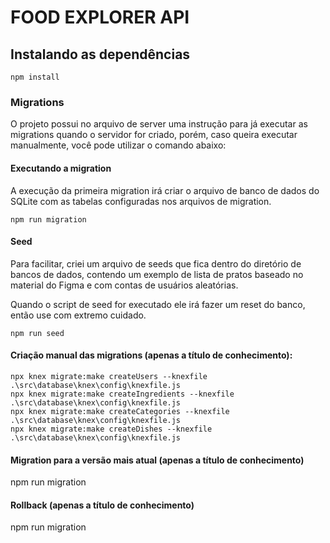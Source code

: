 # FOOD EXPLORER API

## Instalando as dependências
`npm install`

### Migrations
O projeto possui no arquivo de server uma instrução para já executar as migrations quando o servidor for criado, porém, caso queira executar manualmente, você pode utilizar o comando abaixo: 

#### Executando a migration
A execução da primeira migration irá criar o arquivo de banco de dados do SQLite com as tabelas configuradas nos arquivos de migration.

`npm run migration`

#### Seed
Para facilitar, criei um arquivo de seeds que fica dentro do diretório de bancos de dados, contendo um exemplo de lista de pratos baseado no material do Figma e com contas de usuários aleatórias.

Quando o script de seed for executado ele irá fazer um reset do banco, então use com extremo cuidado.

`npm run seed`

#### Criação manual das migrations (apenas a título de conhecimento): 

``` 
npx knex migrate:make createUsers --knexfile .\src\database\knex\config\knexfile.js
npx knex migrate:make createIngredients --knexfile .\src\database\knex\config\knexfile.js
npx knex migrate:make createCategories --knexfile .\src\database\knex\config\knexfile.js
npx knex migrate:make createDishes --knexfile .\src\database\knex\config\knexfile.js
```

#### Migration para a versão mais atual (apenas a título de conhecimento)
npm run migration

#### Rollback (apenas a título de conhecimento)
npm run migration 
